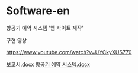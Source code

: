 ﻿# Software-en

항공기 예약 시스템 '웹 사이트 제작'

구현 영상

https://www.youtube.com/watch?v=UYCkyXUS770


보고서.docx
[항공기 예약 시스템.docx](https://github.com/user-attachments/files/18007471/default.docx)
